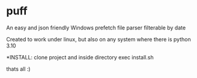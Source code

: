 # puff
An easy and json friendly Windows prefetch file parser filterable by date

Created to work under linux, but also on any system where there is python 3.10


*INSTALL:
clone project and inside directory exec install.sh

thats all :)
